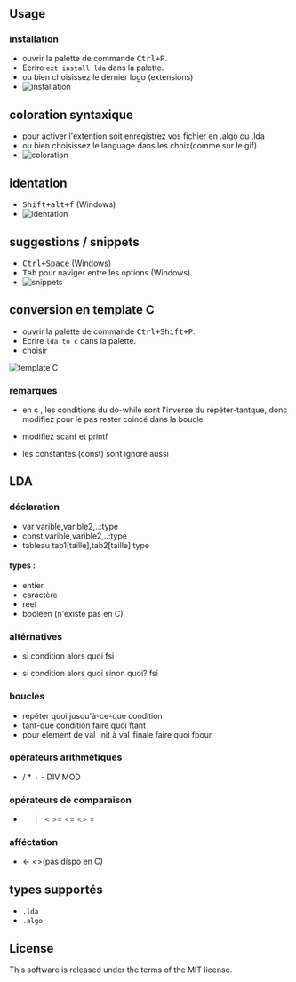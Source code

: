 # 

## Usage

### installation

  * ouvrir la palette de commande <kbd>Ctrl+P</kbd>.
  * Ecrire `ext install lda` dans la palette.
  * ou bien choisissez le dernier logo (extensions)
  * ![installation](https://user-images.githubusercontent.com/6844928/47269705-fb551000-d561-11e8-8699-3ebbcee6b608.gif)


## coloration syntaxique
* pour activer l'extention soit enregistrez vos fichier en .algo ou .lda
* ou bien choisissez le language dans les choix(comme sur le gif)
* ![coloration](https://user-images.githubusercontent.com/6844928/47269722-2b9cae80-d562-11e8-860d-582fda6c8e93.gif)

## identation
* <kbd>Shift+alt+f</kbd> (Windows)
* ![identation](https://user-images.githubusercontent.com/6844928/47269741-74546780-d562-11e8-9015-2e3b89822b35.gif)
## suggestions / snippets 
* <kbd>Ctrl+Space</kbd> (Windows)
* <kbd>Tab</kbd> pour naviger entre les options (Windows)
* ![snippets](https://user-images.githubusercontent.com/6844928/47269763-ac5baa80-d562-11e8-97a2-95602783746b.gif)

## conversion en template C 
  * ouvrir la palette de commande <kbd>Ctrl+Shift+P</kbd>.
  * Ecrire `lda to c` dans la palette.
  * choisir 
  
  ![template C](https://user-images.githubusercontent.com/6844928/47269795-fe043500-d562-11e8-8659-171f8117890e.gif)

### remarques
 * en c , les conditions du do-while sont l'inverse du répéter-tantque, donc modifiez pour le pas rester coincé dans la boucle

 * modifiez scanf et printf

 * les constantes (const) sont ignoré aussi
 ## LDA
### déclaration
* var varible,varible2,..:type
* const varible,varible2,..:type
* tableau tab1[taille],tab2[taille]:type


#### types :
 *   entier 
 *   caractère
 *   réel
 *   booléen (n'existe pas en C)


### altérnatives 
 *   si condition alors
        quoi
    fsi

 *   si condition alors
        quoi
    sinon
        quoi?
    fsi

### boucles
*    répéter
        quoi
    jusqu'à-ce-que condition
*    tant-que condition faire
        quoi
    ftant
*    pour element de val_init à val_finale faire
        quoi
    fpour


### opérateurs arithmétiques 
* / * + - DIV MOD
### opérateurs de comparaison
* > < >= <= <> = 
### afféctation 
* <- <>(pas dispo en C)

## types supportés

  * `.lda`
  * `.algo`


## License

This software is released under the terms of the MIT license.